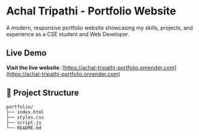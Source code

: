 # Achal Tripathi - Portfolio Website

A modern, responsive portfolio website showcasing my skills, projects, and experience as a CSE student and Web Developer.

## Live Demo
**Visit the live website**: [https://achal-tripathi-portfolio.onrender.com](https://achal-tripathi-portfolio.onrender.com)

## 📁 Project Structure

```
portfolio/
├── index.html         
├── styles.css          
├── script.js          
└── README.md          
```
